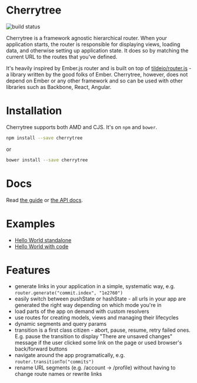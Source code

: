 # Cherrytree

![build status](https://www.codeship.io/projects/aa5e37b0-aeb1-0131-dd5f-06fd12e6a611/status)

Cherrytree is a framework agnostic hierarchical router. When your application starts, the router is responsible for displaying views, loading data, and otherwise setting up application state. It does so by matching the current URL to the routes that you've defined.

It's heavily inspired by Ember.js router and is built on top of [tildeio/router.js](https://github.com/tildeio/router.js) - a library written by the good folks of Ember. Cherrytree, however, does not depend on Ember or any other framework and so can be used with other libraries such as Backbone, React, Angular.

# Installation

Cherrytree supports both AMD and CJS. It's on `npm` and `bower`.

```sh
npm install --save cherrytree
```

or

```sh
bower install --save cherrytree
```

# Docs

Read [the guide](docs/guide.md) or [the API docs](docs/api.md).

# Examples

* [Hello World standalone](http://requirebin.com/embed?gist=aa3edb9fb05fa01c59f0)
* [Hello World with code](http://requirebin.com/?gist=aa3edb9fb05fa01c59f0)


# Features

* generate links in your application in a simple, systematic way, e.g. `router.generate("commit.index", "1e2760")`
* easily switch between pushState or hashState - all urls in your app are generated the right way depending on which mode you're in
* load parts of the app on demand with custom resolvers
* use routes for creating models, views and managing their lifecycles
* dynamic segments and query params
* transition is a first class citizen - abort, pause, resume, retry failed ones. E.g. pause the transition to display "There are unsaved changes" message if the user clicked some link on the page or used browser's back/forward buttons
* navigate around the app programatically, e.g. `router.transitionTo("commits")`
* rename URL segments (e.g. /account -> /profile) without having to change route names or rewrite links